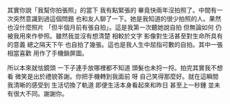 其實你說「我幫你拍張照」的當下 我有點緊張的 畢竟快兩年沒拍照了。中間有一次突然意識到過這個問題 也和友人聊了一下。她是我知道的很少拍照的人。果然 也沒什麼照片 「但半個月前有張自拍」。這是我第一次聽她說自拍 但無論如何 仍被我用來作參照。雖然我並沒有想清楚 相較於文字 影像對生活甚至對生命所具有的意義 總之隔天下午 也自拍了幾張。這也是我人生中屈指可數的自拍。其中一張相當喜歡 用作了手機鎖屏圖。

所以本來就怯鏡頭 一下子連手放哪裡都不知道 頭髮也未捋一捋。拍完其實我不想看 微笑是出於禮貌答謝。你把手機轉到我面前 呀 自己笑得那麼好。就在這瞬間 我清晰的感受到 生活切換了軌道 即便生活本身看起來和昨日 甚至上一秒鍾 並未有很大不同。謝謝你。
